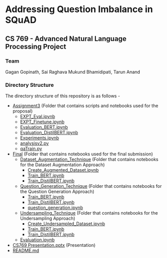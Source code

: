 # Addressing Question Imbalance in SQuAD
## CS 769 - Advanced Natural Language Processing Project

### Team
Gagan Gopinath, Sai Raghava Mukund Bhamidipati, Tarun Anand


### Directory Structure
The directory structure of this repository is as follows -

 * [Assignment3](./Assignment3) (Folder that contains scripts and notebooks used for the proposal)
   * [EXPT_Eval.ipynb](./Assignment3/EXPT_Eval.ipynb)
   * [EXPT_Finetune.ipynb](./Assignment3/EXPT_Finetune.ipynb)
   * [Evaluation_BERT.ipynb](./Assignment3/Evaluation_BERT.ipynb)
   * [Evaluation_DistilBERT.ipynb](./Assignment3/Evaluation_DistilBERT.ipynb)
   * [Experiments.ipynb](./Assignment3/Experiments.ipynb)
   * [analysisv2.py](./Assignment3/analysisv2.py)
   * [qaTrain.py](./Assignment3/qaTrain.py)
 * [Final](./Final) (Folder that contains notebooks used for the final submission)
   * [Dataset_Augmentation_Technique](./Final/Dataset_Augmentation_Technique) (Folder that contains notebooks for the Dataset Augmentation Approach)
     * [Create_Augmented_Dataset.ipynb](./Final/Dataset_Augmentation_Technique/Create_Augmented_Dataset.ipynb)
     * [Train_BERT.ipynb](./Final/Dataset_Augmentation_Technique/Train_BERT.ipynb)
     * [Train_DistilBERT.ipynb](./Final/Dataset_Augmentation_Technique/Train_DistilBERT.ipynb)
   * [Question_Generation_Technique](./Final/Question_Generation_Technique) (Folder that contains notebooks for the Question Generation Approach)
     * [Train_BERT.ipynb](./Final/Question_Generation_Technique/Train_BERT.ipynb)
     * [Train_DistilBERT.ipynb](./Final/Question_Generation_Technique/Train_DistilBERT.ipynb)
     * [question_generation.ipynb](./Final/Question_Generation_Technique/question_generation.ipynb)
   * [Undersampling_Technique](./Final/Undersampling_Technique) (Folder that contains notebooks for the Undersampling Approach)
     * [Create_Undersampled_Dataset.ipynb](./Final/Undersampling_Technique/Create_Undersampled_Dataset.ipynb)
     * [Train_BERT.ipynb](./Final/Undersampling_Technique/Train_BERT.ipynb)
     * [Train_DistilBERT.ipynb](./Final/Undersampling_Technique/Train_DistilBERT.ipynb)   
   * [Evaluation.ipynb](./Final/Evaluation.ipynb)
 * [CS769 Presentation.pptx](./CS769%20Presentation.pptx) (Presentation)
 * [README.md](./README.md)
